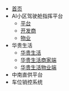 * [首页](README)
* AI小区驾驶舱指挥平台
    * [平台](AIOperationSystem-Platform)
    * [开发商](AIOperationSystem-Developer)
    * [物业](AIOperationSystem-Property)
* 华贵生活
    * [华贵生活](App-User)
    * [华贵生活商家端](App-Shop)
    * [华贵生活物业端](App-Property)
* 中南直供平台
* 车位销控系统